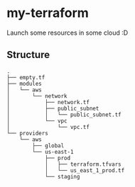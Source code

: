 # my-terraform
Launch some resources in some cloud :D

## Structure
```
.
├── empty.tf
├── modules
│   └── aws
│       └── network
│           ├── network.tf
│           ├── public_subnet
│           │   └── public_subnet.tf
│           └── vpc
│               └── vpc.tf
└── providers
    └── aws
        ├── global
        └── us-east-1
            ├── prod
            │   ├── terraform.tfvars
            │   └── us_east_1_prod.tf
            └── staging
```
